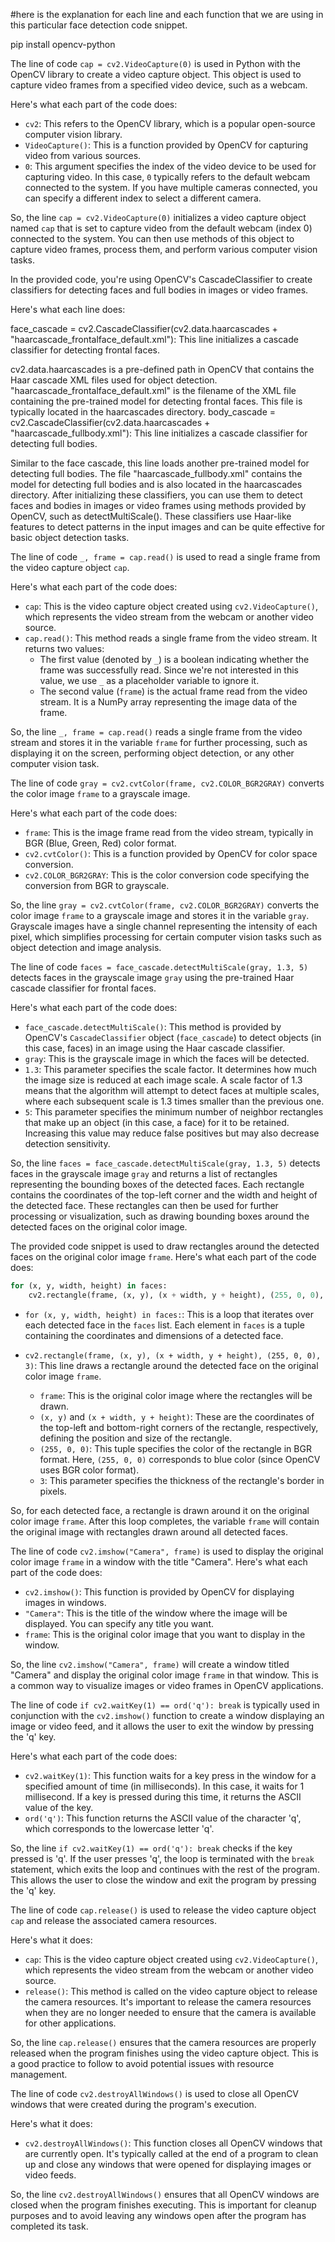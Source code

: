 #here is the explanation for each line and each function that we are using in this particular face detection code snippet.




pip install opencv-python







The line of code `cap = cv2.VideoCapture(0)` is used in Python with the OpenCV library to create a video capture object. This object is used to capture video frames from a specified video device, such as a webcam.

Here's what each part of the code does:

- `cv2`: This refers to the OpenCV library, which is a popular open-source computer vision library.
- `VideoCapture()`: This is a function provided by OpenCV for capturing video from various sources.
- `0`: This argument specifies the index of the video device to be used for capturing video. In this case, `0` typically refers to the default webcam connected to the system. If you have multiple cameras connected, you can specify a different index to select a different camera.

So, the line `cap = cv2.VideoCapture(0)` initializes a video capture object named `cap` that is set to capture video from the default webcam (index 0) connected to the system. You can then use methods of this object to capture video frames, process them, and perform various computer vision tasks.






In the provided code, you're using OpenCV's CascadeClassifier to create classifiers for detecting faces and full bodies in images or video frames.

Here's what each line does:

face_cascade = cv2.CascadeClassifier(cv2.data.haarcascades + "haarcascade_frontalface_default.xml"): This line initializes a cascade classifier for detecting frontal faces.

cv2.data.haarcascades is a pre-defined path in OpenCV that contains the Haar cascade XML files used for object detection.
"haarcascade_frontalface_default.xml" is the filename of the XML file containing the pre-trained model for detecting frontal faces. This file is typically located in the haarcascades directory.
body_cascade = cv2.CascadeClassifier(cv2.data.haarcascades + "haarcascade_fullbody.xml"): This line initializes a cascade classifier for detecting full bodies.

Similar to the face cascade, this line loads another pre-trained model for detecting full bodies. The file "haarcascade_fullbody.xml" contains the model for detecting full bodies and is also located in the haarcascades directory.
After initializing these classifiers, you can use them to detect faces and bodies in images or video frames using methods provided by OpenCV, such as detectMultiScale(). These classifiers use Haar-like features to detect patterns in the input images and can be quite effective for basic object detection tasks.






The line of code `_, frame = cap.read()` is used to read a single frame from the video capture object `cap`. 

Here's what each part of the code does:

- `cap`: This is the video capture object created using `cv2.VideoCapture()`, which represents the video stream from the webcam or another video source.
- `cap.read()`: This method reads a single frame from the video stream. It returns two values:
  - The first value (denoted by `_`) is a boolean indicating whether the frame was successfully read. Since we're not interested in this value, we use `_` as a placeholder variable to ignore it.
  - The second value (`frame`) is the actual frame read from the video stream. It is a NumPy array representing the image data of the frame.
  
So, the line `_, frame = cap.read()` reads a single frame from the video stream and stores it in the variable `frame` for further processing, such as displaying it on the screen, performing object detection, or any other computer vision task.




The line of code `gray = cv2.cvtColor(frame, cv2.COLOR_BGR2GRAY)` converts the color image `frame` to a grayscale image. 

Here's what each part of the code does:

- `frame`: This is the image frame read from the video stream, typically in BGR (Blue, Green, Red) color format.
- `cv2.cvtColor()`: This is a function provided by OpenCV for color space conversion.
- `cv2.COLOR_BGR2GRAY`: This is the color conversion code specifying the conversion from BGR to grayscale.

So, the line `gray = cv2.cvtColor(frame, cv2.COLOR_BGR2GRAY)` converts the color image `frame` to a grayscale image and stores it in the variable `gray`. Grayscale images have a single channel representing the intensity of each pixel, which simplifies processing for certain computer vision tasks such as object detection and image analysis.





The line of code `faces = face_cascade.detectMultiScale(gray, 1.3, 5)` detects faces in the grayscale image `gray` using the pre-trained Haar cascade classifier for frontal faces.

Here's what each part of the code does:

- `face_cascade.detectMultiScale()`: This method is provided by OpenCV's `CascadeClassifier` object (`face_cascade`) to detect objects (in this case, faces) in an image using the Haar cascade classifier.
- `gray`: This is the grayscale image in which the faces will be detected.
- `1.3`: This parameter specifies the scale factor. It determines how much the image size is reduced at each image scale. A scale factor of 1.3 means that the algorithm will attempt to detect faces at multiple scales, where each subsequent scale is 1.3 times smaller than the previous one.
- `5`: This parameter specifies the minimum number of neighbor rectangles that make up an object (in this case, a face) for it to be retained. Increasing this value may reduce false positives but may also decrease detection sensitivity.

So, the line `faces = face_cascade.detectMultiScale(gray, 1.3, 5)` detects faces in the grayscale image `gray` and returns a list of rectangles representing the bounding boxes of the detected faces. Each rectangle contains the coordinates of the top-left corner and the width and height of the detected face. These rectangles can then be used for further processing or visualization, such as drawing bounding boxes around the detected faces on the original color image.






The provided code snippet is used to draw rectangles around the detected faces on the original color image `frame`. Here's what each part of the code does:

```python
for (x, y, width, height) in faces:
    cv2.rectangle(frame, (x, y), (x + width, y + height), (255, 0, 0), 3)
```

- `for (x, y, width, height) in faces:`: This is a loop that iterates over each detected face in the `faces` list. Each element in `faces` is a tuple containing the coordinates and dimensions of a detected face.

- `cv2.rectangle(frame, (x, y), (x + width, y + height), (255, 0, 0), 3)`: This line draws a rectangle around the detected face on the original color image `frame`.
  - `frame`: This is the original color image where the rectangles will be drawn.
  - `(x, y)` and `(x + width, y + height)`: These are the coordinates of the top-left and bottom-right corners of the rectangle, respectively, defining the position and size of the rectangle.
  - `(255, 0, 0)`: This tuple specifies the color of the rectangle in BGR format. Here, `(255, 0, 0)` corresponds to blue color (since OpenCV uses BGR color format).
  - `3`: This parameter specifies the thickness of the rectangle's border in pixels.

So, for each detected face, a rectangle is drawn around it on the original color image `frame`. After this loop completes, the variable `frame` will contain the original image with rectangles drawn around all detected faces.







The line of code `cv2.imshow("Camera", frame)` is used to display the original color image `frame` in a window with the title "Camera". Here's what each part of the code does:

- `cv2.imshow()`: This function is provided by OpenCV for displaying images in windows.
- `"Camera"`: This is the title of the window where the image will be displayed. You can specify any title you want.
- `frame`: This is the original color image that you want to display in the window.

So, the line `cv2.imshow("Camera", frame)` will create a window titled "Camera" and display the original color image `frame` in that window. This is a common way to visualize images or video frames in OpenCV applications.





The line of code `if cv2.waitKey(1) == ord('q'): break` is typically used in conjunction with the `cv2.imshow()` function to create a window displaying an image or video feed, and it allows the user to exit the window by pressing the 'q' key.

Here's what each part of the code does:

- `cv2.waitKey(1)`: This function waits for a key press in the window for a specified amount of time (in milliseconds). In this case, it waits for 1 millisecond. If a key is pressed during this time, it returns the ASCII value of the key.
- `ord('q')`: This function returns the ASCII value of the character 'q', which corresponds to the lowercase letter 'q'.

So, the line `if cv2.waitKey(1) == ord('q'): break` checks if the key pressed is 'q'. If the user presses 'q', the loop is terminated with the `break` statement, which exits the loop and continues with the rest of the program. This allows the user to close the window and exit the program by pressing the 'q' key.






The line of code `cap.release()` is used to release the video capture object `cap` and release the associated camera resources. 

Here's what it does:

- `cap`: This is the video capture object created using `cv2.VideoCapture()`, which represents the video stream from the webcam or another video source.
- `release()`: This method is called on the video capture object to release the camera resources. It's important to release the camera resources when they are no longer needed to ensure that the camera is available for other applications.

So, the line `cap.release()` ensures that the camera resources are properly released when the program finishes using the video capture object. This is a good practice to follow to avoid potential issues with resource management.






The line of code `cv2.destroyAllWindows()` is used to close all OpenCV windows that were created during the program's execution. 

Here's what it does:

- `cv2.destroyAllWindows()`: This function closes all OpenCV windows that are currently open. It's typically called at the end of a program to clean up and close any windows that were opened for displaying images or video feeds.

So, the line `cv2.destroyAllWindows()` ensures that all OpenCV windows are closed when the program finishes executing. This is important for cleanup purposes and to avoid leaving any windows open after the program has completed its task.
